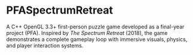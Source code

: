 # PFASpectrumRetreat
A C++ OpenGL 3.3+ first-person puzzle game developed as a final-year project (PFA). Inspired by _The Spectrum Retreat_ (2018), the game demonstrates a complete gameplay loop with immersive visuals, physics, and player interaction systems.
